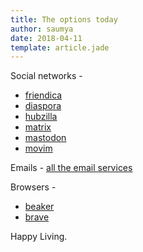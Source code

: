 ```yaml
---
title: The options today
author: saumya
date: 2018-04-11
template: article.jade
---
```


Social networks -      
 
 - [friendica][3]
 - [diaspora][4]
 - [hubzilla][5]
 - [matrix][6]
 - [mastodon][1]
 - [movim][2]          

Emails - [all the email services][7]               

Browsers -     

 - [beaker][9]
 - [brave][8]




Happy Living.












[1]: https://joinmastodon.org/
[2]: https://movim.eu/
[3]: https://friendi.ca/
[4]: https://diasporafoundation.org/
[5]: https://project.hubzilla.org/page/hubzilla/hubzilla-project
[6]: https://matrix.org/blog/home/

[7]: https://www.prxbx.com/email/

[8]: https://brave.com/
[9]: https://beakerbrowser.com/











